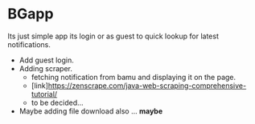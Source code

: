 # BGapp
Its just simple app its login or as guest to quick lookup for latest notifications.

- Add guest login.
- Adding scraper.
    - fetching notification from bamu and displaying it on the page.
    - [link]https://zenscrape.com/java-web-scraping-comprehensive-tutorial/
    - to be decided...
- Maybe adding file download also ... **maybe**
